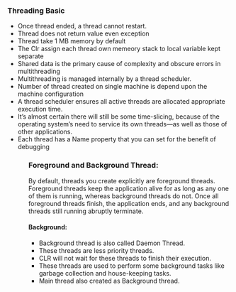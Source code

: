 ﻿<!DOCTYPE html>

<html lang="en" xmlns="http://www.w3.org/1999/xhtml">
<head>
    <meta charset="utf-8" />
</head>
<body>
<div>
<h3>Threading Basic</h3>
<ul>
  <li>Once thread ended, a thread cannot restart.</li>
  <li>Thread does not return value even exception</li>
  <li>Thread take 1 MB memory by default</li>
  <li>The Clr assign each thread own memeory stack to local variable kept separate </li>
  <li>Shared data is the primary cause of complexity and obscure errors in multithreading</li>
  <li>Multithreading is managed internally by a thread scheduler.</li>
  <li>Number of thread created on single machine is depend upon the machine configuration</li>
  <li>A thread scheduler ensures all active threads are allocated appropriate execution time.</li>
  <li>It’s almost certain there will still be some time-slicing, because of the operating system’s need to service its own threads—as well as those of other applications.</li>
  <li>Each thread has a Name property that you can set for the benefit of debugging</li>
<ul>
<h3>Foreground and Background Thread:</h3>
<p>By default, threads you create explicitly are foreground threads. Foreground threads keep the application alive for as long as any one of them is running, whereas background threads do not. Once all foreground threads finish, 
  the application ends, and any background threads still running abruptly terminate.</p>
	<h4>Background:</h4>
    <ul>
	    <li> Background thread is also called Daemon Thread.</li>
	    <li> These threads are less priority threads.</li>
	    <li> CLR will not wait for these threads to finish their execution.</li>
	    <li> These threads are used to perform some background tasks like garbage collection and house-keeping tasks.</li>
	    <li> Main thread also created as Background thread.</li>
    </ul>
</div>
</body>
</html>